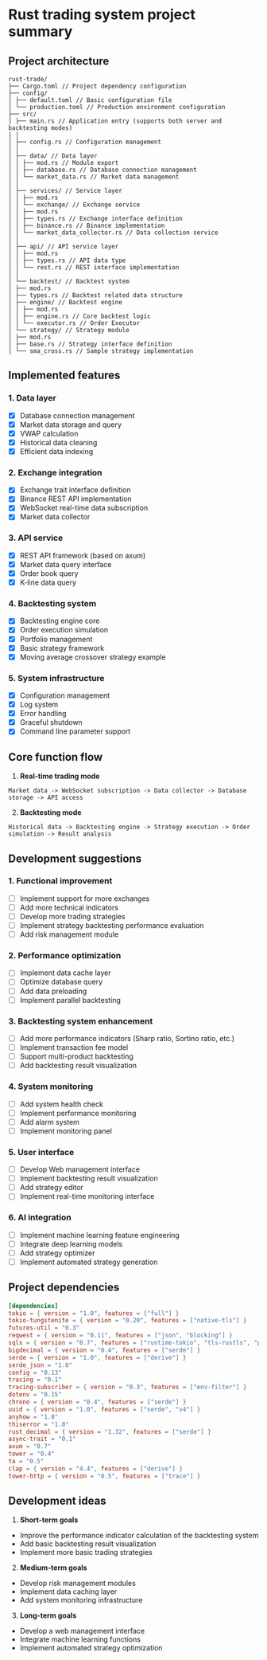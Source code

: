 # Rust trading system project summary

## Project architecture

```
rust-trade/
├── Cargo.toml // Project dependency configuration
├── config/
│ ├── default.toml // Basic configuration file
│ └── production.toml // Production environment configuration
├── src/
│ ├── main.rs // Application entry (supports both server and backtesting modes)
│ │
│ ├── config.rs // Configuration management
│ │
│ ├── data/ // Data layer
│ │ ├── mod.rs // Module export
│ │ ├── database.rs // Database connection management
│ │ └── market_data.rs // Market data management
│ │
│ ├── services/ // Service layer
│ │ ├── mod.rs
│ │ └── exchange/ // Exchange service
│ │ ├── mod.rs
│ │ ├── types.rs // Exchange interface definition
│ │ ├── binance.rs // Binance implementation
│ │ └── market_data_collector.rs // Data collection service
│ │
│ ├── api/ // API service layer
│ │ ├── mod.rs
│ │ ├── types.rs // API data type
│ │ └── rest.rs // REST interface implementation
│ │
│ └── backtest/ // Backtest system
│ ├── mod.rs
│ ├── types.rs // Backtest related data structure
│ ├── engine/ // Backtest engine
│ │ ├── mod.rs
│ │ ├── engine.rs // Core backtest logic
│ │ └── executor.rs // Order Executor
│ └── strategy/ // Strategy module
│ ├── mod.rs
│ ├── base.rs // Strategy interface definition
│ └── sma_cross.rs // Sample strategy implementation
```

## Implemented features

### 1. Data layer
- [x] Database connection management
- [x] Market data storage and query
- [x] VWAP calculation
- [x] Historical data cleaning
- [x] Efficient data indexing

### 2. Exchange integration
- [x] Exchange trait interface definition
- [x] Binance REST API implementation
- [x] WebSocket real-time data subscription
- [x] Market data collector

### 3. API service
- [x] REST API framework (based on axum)
- [x] Market data query interface
- [x] Order book query
- [x] K-line data query

### 4. Backtesting system
- [x] Backtesting engine core
- [x] Order execution simulation
- [x] Portfolio management
- [x] Basic strategy framework
- [x] Moving average crossover strategy example

### 5. System infrastructure
- [x] Configuration management
- [x] Log system
- [x] Error handling
- [x] Graceful shutdown
- [x] Command line parameter support

## Core function flow

1. **Real-time trading mode**
```
Market data -> WebSocket subscription -> Data collector -> Database storage -> API access
```

2. **Backtesting mode**
```
Historical data -> Backtesting engine -> Strategy execution -> Order simulation -> Result analysis
```

## Development suggestions

### 1. Functional improvement
- [ ] Implement support for more exchanges
- [ ] Add more technical indicators
- [ ] Develop more trading strategies
- [ ] Implement strategy backtesting performance evaluation
- [ ] Add risk management module

### 2. Performance optimization
- [ ] Implement data cache layer
- [ ] Optimize database query
- [ ] Add data preloading
- [ ] Implement parallel backtesting

### 3. Backtesting system enhancement
- [ ] Add more performance indicators (Sharp ratio, Sortino ratio, etc.)
- [ ] Implement transaction fee model
- [ ] Support multi-product backtesting
- [ ] Add backtesting result visualization

### 4. System monitoring
- [ ] Add system health check
- [ ] Implement performance monitoring
- [ ] Add alarm system
- [ ] Implement monitoring panel

### 5. User interface
- [ ] Develop Web management interface
- [ ] Implement backtesting result visualization
- [ ] Add strategy editor
- [ ] Implement real-time monitoring interface

### 6. AI integration
- [ ] Implement machine learning feature engineering
- [ ] Integrate deep learning models
- [ ] Add strategy optimizer
- [ ] Implement automated strategy generation

## Project dependencies

```toml
[dependencies]
tokio = { version = "1.0", features = ["full"] }
tokio-tungstenite = { version = "0.20", features = ["native-tls"] }
futures-util = "0.3"
reqwest = { version = "0.11", features = ["json", "blocking"] }
sqlx = { version = "0.7", features = ["runtime-tokio", "tls-rustls", "postgres", "chrono", "bigdecimal"] }
bigdecimal = { version = "0.4", features = ["serde"] }
serde = { version = "1.0", features = ["derive"] }
serde_json = "1.0"
config = "0.13"
tracing = "0.1"
tracing-subscriber = { version = "0.3", features = ["env-filter"] }
dotenv = "0.15"
chrono = { version = "0.4", features = ["serde"] }
uuid = { version = "1.0", features = ["serde", "v4"] }
anyhow = "1.0"
thiserror = "1.0"
rust_decimal = { version = "1.32", features = ["serde"] }
async-trait = "0.1"
axum = "0.7"
tower = "0.4"
ta = "0.5" 
clap = { version = "4.4", features = ["derive"] }
tower-http = { version = "0.5", features = ["trace"] }
```

## Development ideas

1. **Short-term goals**
- Improve the performance indicator calculation of the backtesting system
- Add basic backtesting result visualization
- Implement more basic trading strategies

2. **Medium-term goals**
- Develop risk management modules
- Implement data caching layer
- Add system monitoring infrastructure

3. **Long-term goals**
- Develop a web management interface
- Integrate machine learning functions
- Implement automated strategy optimization